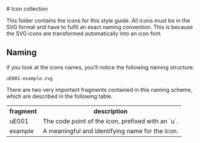 # Icon collection

This folder contains the icons for this style guide.
All icons must be in the SVG format and have to fulfil an exact
naming convention. This is because the SVG icons are transformed
automatically into an icon font.

## Naming

If you look at the icons names, you'll notice the following
naming structure.

```
uE001-example.svg
```

There are two very important fragments contained in this naming
scheme, which are described in the following table.

<table>
  <tr>
    <th>fragment</th>
    <th>description</th>
  </tr>
  <tr>
    <td>uE001</td>
    <td>The code point of the icon, prefixed with an `u`.</td>
  </tr>
  <tr>
    <td>example</td>
    <td>A meaningful and identifying name for the icon.</td>
  </tr>
</table>
